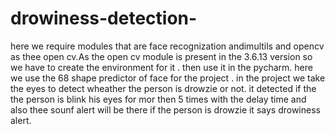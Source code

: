# drowiness-detection-
 here we  require modules that  are face recognization andimultils and opencv  as thee open cv.As the open cv  module is present in the 3.6.13 version so we have to create the environment for it . then use it in the  pycharm. here we use the 68 shape predictor of face for the  project . in the project we take the eyes to  detect wheather the  person is drowzie or not. it detected if the the person  is blink his eyes for mor then 5 times with the delay time and also  thee sounf alert will be there if the person is drowzie it says drowiness alert.
